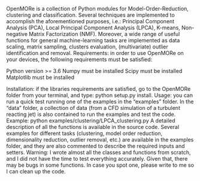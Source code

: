 OpenMORe is a collection of Python modules for Model-Order-Reduction, clustering and classification. Several techniques are implemented to accomplish the aforementioned purposes, i.e.: Principal Component Analysis (PCA), Local Principal Component Analysis (LPCA), K-means, Non-negative Matrix Factorization (NMF). Moreover, a wide range of useful functions for general machine-learning tasks are implemented as data scaling, matrix sampling, clusters evaluation, (multivariate) outlier identification and removal. Requirements: in order to use OpenMORe on your devices, the following requirements must be satisfied:

Python version >= 3.6 Numpy must be installed Scipy must be installed Matplotlib must be installed

Installation: if the libraries requirements are satisfied, go to the OpenMORe folder from your terminal, and type: python setup.py install. Usage: you can run a quick test running one of the examples in the “examples” folder. In the “data” folder, a collection of data (from a CFD simulation of a turbulent reacting jet) is also contained to run the examples and test the code. Example: python examples/clustering/LPCA_clustering.py A detailed description of all the functions is available in the source code. Several examples for different tasks (clustering, model order reduction, dimensionality reduction, outlier removal, etc.) are available in the examples folder, and they are also commented to describe the required inputs and setters. Warning: I wrote almost all the classes and functions from scratch, and I did not have the time to test everything accurately. Given that, there may be bugs in some functions. In case you spot one, please write to me so I can clean up the code.